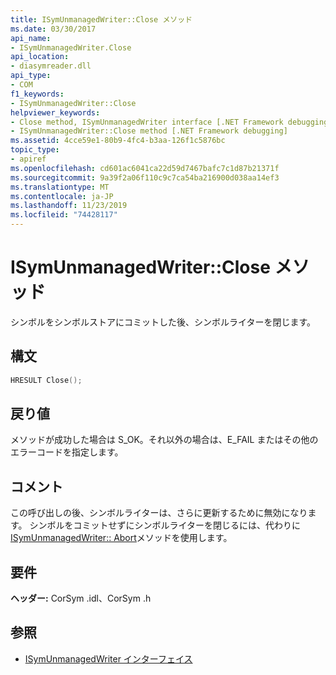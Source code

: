 ```yaml
---
title: ISymUnmanagedWriter::Close メソッド
ms.date: 03/30/2017
api_name:
- ISymUnmanagedWriter.Close
api_location:
- diasymreader.dll
api_type:
- COM
f1_keywords:
- ISymUnmanagedWriter::Close
helpviewer_keywords:
- Close method, ISymUnmanagedWriter interface [.NET Framework debugging]
- ISymUnmanagedWriter::Close method [.NET Framework debugging]
ms.assetid: 4cce59e1-80b9-4fc4-b3aa-126f1c5876bc
topic_type:
- apiref
ms.openlocfilehash: cd601ac6041ca22d59d7467bafc7c1d87b21371f
ms.sourcegitcommit: 9a39f2a06f110c9c7ca54ba216900d038aa14ef3
ms.translationtype: MT
ms.contentlocale: ja-JP
ms.lasthandoff: 11/23/2019
ms.locfileid: "74428117"
---
```

# <a name="isymunmanagedwriterclose-method"></a>ISymUnmanagedWriter::Close メソッド
シンボルをシンボルストアにコミットした後、シンボルライターを閉じます。  
  
## <a name="syntax"></a>構文  
  
```cpp  
HRESULT Close();  
```  
  
## <a name="return-value"></a>戻り値  
 メソッドが成功した場合は S_OK。それ以外の場合は、E_FAIL またはその他のエラーコードを指定します。  
  
## <a name="remarks"></a>コメント  
 この呼び出しの後、シンボルライターは、さらに更新するために無効になります。 シンボルをコミットせずにシンボルライターを閉じるには、代わりに[ISymUnmanagedWriter:: Abort](../../../../docs/framework/unmanaged-api/diagnostics/isymunmanagedwriter-abort-method.md)メソッドを使用します。  
  
## <a name="requirements"></a>要件  
 **ヘッダー:** CorSym .idl、CorSym .h  
  
## <a name="see-also"></a>参照

- [ISymUnmanagedWriter インターフェイス](../../../../docs/framework/unmanaged-api/diagnostics/isymunmanagedwriter-interface.md)
